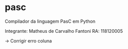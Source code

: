 # pasc
Compilador da linguagem PasC em Python

Integrante: Matheus de Carvalho Fantoni
RA: 118120005

-> Corrigir erro coluna